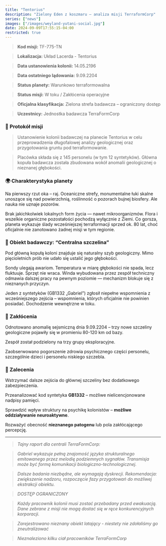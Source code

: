 ```yaml
---
title: "Tentorius"
description: "Zielony Eden z koszmaru — analiza misji TerraformCorp"
series: ["news"]
images: ["/images/weyland-yutani-social.jpg"]
date: 2024-09-09T17:55:15-04:00
restricted: true
---
```



> **Kod misji:** TF-775-TN

> **Lokalizacja:** Układ Lacerda - Tentorius

> **Data ustanowienia kolonii:** 14.05.2196

> **Data ostatniego lądowania:** 9.09.2204

> **Status planety:** Warunkowo terraformowalna

> **Status misji:** W toku / Zakłócenia operacyjne

> **Oficjalna klasyfikacja:** Zielona strefa badawcza – ograniczony dostęp

> **Uczestnicy:** Jednostka badawcza TerraFormCorp


### 📄 Protokół misji
> Ustanowienie kolonii badawczej na planecie Tentorius w celu przeprowadzenia długofalowej analizy geologicznej oraz przygotowania gruntu pod terraformowanie.

> Placówka składa się z 145 personelu (w tym 12 syntetyków). Główna kopuła badawcza została zbudowana wokół anomalii geologicznej o nieznanej głębokości.

### 🌍 Charakterystyka planety
Na pierwszy rzut oka – raj. Oceaniczne strefy, monumentalne łuki skalne unoszące się nad powierzchnią, roślinność o pozorach bujnej biosfery. Ale nauka nie uznaje pozorów.

Brak jakichkolwiek lokalnych form życia — nawet mikroorganizmów. Flora i wszelkie organiczne pozostałości pochodzą wyłącznie z Ziemi. Co gorsza, planeta wykazuje ślady wcześniejszej terraformacji sprzed ok. 80 lat, choć oficjalnie nie zanotowano żadnej misji w tym regionie.

### 🧬 Obiekt badawczy: “Centralna szczelina”
Pod główną kopułą koloni znajduje się naturalny szyb geologiczny. Mimo pięcioletnich prób nie udało się ustalić jego głębokości.

Sondy ulegają awariom. Temperatura w miarę głębokości nie spada, lecz fluktuuje. Sprzęt nie wraca. Winda wybudowana przez zespół techniczny odmawia dalszej pracy na pewnym poziomie — mechanizm blokuje się z nieznanych przyczyn.

Jeden z syntetyków (GB1332 „Gabriel”) zgłosił niepełne wspomnienia z wcześniejszego zejścia – wspomnienia, których oficjalnie nie powinien posiadać. Dochodzenie wewnętrzne w toku.

### 🛑 Zakłócenia
Odnotowano anomalię sejsmiczną dnia 9.09.2204 – trzy nowe szczeliny geologiczne pojawiły się w promieniu 80-120 km od bazy.

Zespół został podzielony na trzy grupy eksploracyjne.

Zaobserwowano pogorszenie zdrowia psychicznego części personelu, szczególnie dzieci i personelu niskiego szczebla.

### 📌 Zalecenia
Wstrzymać dalsze zejścia do głównej szczeliny bez dodatkowego zabezpieczenia.

Przeanalizować kod syntetyka **GB1332** – możliwe nielicencjonowane nadpisy pamięci.

Sprawdzić wpływ struktury na psychikę kolonistów – **możliwe oddziaływanie neuroaktywne**.

Rozważyć obecność **nieznanego patogenu** lub pola zakłócającego percepcję.

---

> *Tajny raport dla centrali TerraFormCorp:*

> *Gabriel wykazuje pełną znajomość języka strukturalnego emitowanego przez melodię podziemnych sygnałów. Transmisja może być formą komunikacji biologiczno-technologicznej.*

> *Dalsze badania niezbędne, ale wymagają dyskrecji. Rekomendacja: zwiększenie nadzoru, rozpoczęcie fazy przygotowań do możliwej ekstrakcji obiektu.*

> *DOSTĘP OGRANICZONY*

> *Każdy pracownik kolonii musi zostać przebadany przed ewakuacją. Dane zebrane z misji nie mogą dostać się w ręce konkurencyjnych korporacji.*

> *Zarejestrowano nieznany obiekt latający - niestety nie zdołaliśmy go zneutralizować*

> *Nieznaleziono kilku ciał pracowników TerraFormCorp*